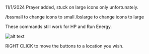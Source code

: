 11/1/2024 Prayer added, stuck on large icons only unfortunately.



/bssmall to change icons to small
/bslarge to change icons to large


These commands still work for HP and Run Energy.


![alt text](https://i.gyazo.com/f94efeca886443d0884cfbdd21610025.png?raw=true)



RIGHT CLICK to move the buttons to a location you wish.
